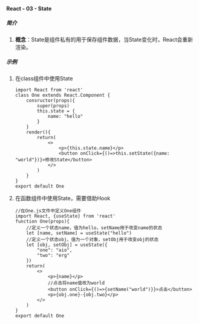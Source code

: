 #### React - 03 - State

##### 简介

1. **概念**：State是组件私有的用于保存组件数据，当State变化时，React会重新渲染。

##### 示例

1. 在class组件中使用State

   ```react
   import React from 'react'
   class One extends React.Component {
       consructor(props){
           super(props)
           this.state = {
               name: "hello"
           }
       }
       render(){
           return(
               <>
                   <p>{this.state.name}</p>
                   <button onClick={()=>this.setState({name: "world"})}>修改State</button>
               </>
           )
       }
   }
   export default One
   ```

2. 在函数组件中使用State，需要借助Hook

   ```react
   //在One.js文件中定义One组件
   import React, {useState} from 'react'
   function One(props){
       //定义一个状态name，值为hello，setName用于改变name的状态
       let [name, setName] = useState("hello")
       //定义一个状态obj，值为一个对象，setObj用于改变obj的状态
       let [obj, setObj] = useState({
           "one": "aio",
           "two": "erg"
       })
       return(
           <>
               <p>{name}</p>
               //点击将name值改为world
               <button onClick={()=>{setName("world")}}>点击</button>
               <p>{obj.one}-{obj.two}</p>
           </>
       )
   }
   export default One
   ```

   